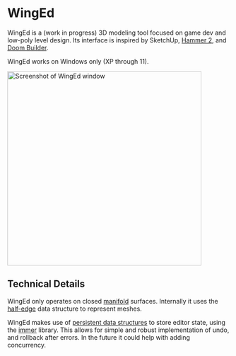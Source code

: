 # WingEd

WingEd is a (work in progress) 3D modeling tool focused on game dev and low-poly level design. Its interface is inspired by SketchUp, [Hammer 2](https://developer.valvesoftware.com/wiki/Source_2), and [Doom Builder](https://doomwiki.org/wiki/Doom_Builder_2).

WingEd works on Windows only (XP through 11).

<img src="https://github.com/vanjac/WingEd/assets/8228102/8aef6f57-1027-47de-9005-ca4e96f22e41" width="439" alt="Screenshot of WingEd window">

## Technical Details

WingEd only operates on closed [manifold](https://en.wikipedia.org/wiki/Surface_(topology)) surfaces. Internally it uses the [half-edge](https://en.wikipedia.org/wiki/Doubly_connected_edge_list) data structure to represent meshes.

WingEd makes use of [persistent data structures](https://en.wikipedia.org/wiki/Persistent_data_structure) to store editor state, using the [immer](https://github.com/arximboldi/immer) library. This allows for simple and robust implementation of undo, and rollback after errors. In the future it could help with adding concurrency.
